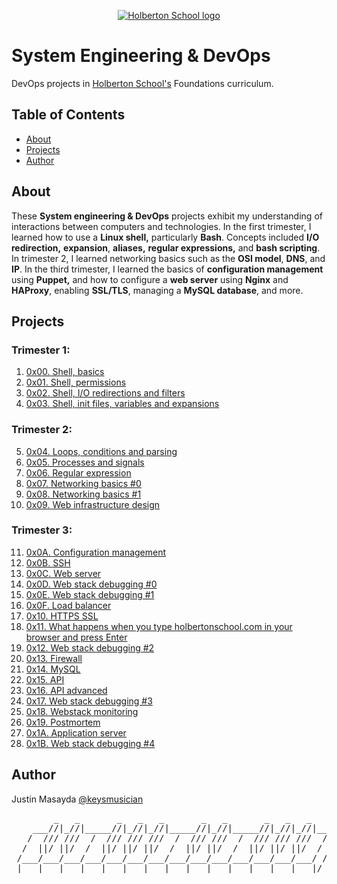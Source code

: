 <p align="center">
  <a href=#>
    <img src="https://intranet.hbtn.io/assets/holberton-logo-full-black-157ccfa3d2134776c1e3f78c0fe682968e8848b64fcacc6187976044f75f35a8.png" alt="Holberton School logo">
  </a>
</p>

# System Engineering & DevOps
DevOps projects in [Holberton School's](https://www.holbertonschool.com/) Foundations curriculum.

## Table of Contents
* [About](#about)
* [Projects](#projects)
* [Author](#author)

## About
These **System engineering & DevOps** projects exhibit my understanding of interactions between computers and technologies. In the first trimester, I learned how to use a **Linux shell,** particularly **Bash**. Concepts included **I/O redirection,** **expansion**, **aliases,** **regular expressions,** and **bash scripting**. In trimester 2, I learned networking basics such as the **OSI model**, **DNS**, and **IP**. In the third trimester, I learned the basics of **configuration management** using **Puppet,** and how to configure a **web server** using **Nginx** and **HAProxy**, enabling **SSL/TLS**, managing a **MySQL database**, and more.

## Projects
### Trimester 1:
1. [0x00. Shell, basics](https://github.com/keysmusician/holberton-system_engineering-devops/tree/main/0x00-shell_basics)
2. [0x01. Shell, permissions](https://github.com/keysmusician/holberton-system_engineering-devops/tree/main/0x01-shell_permissions)
3. [0x02. Shell, I/O redirections and filters](https://github.com/keysmusician/holberton-system_engineering-devops/tree/main/0x02-shell_redirections)
4. [0x03. Shell, init files, variables and expansions](https://github.com/keysmusician/holberton-system_engineering-devops/tree/main/0x03-shell_variables_expansions)

### Trimester 2:
5. [0x04. Loops, conditions and parsing](https://github.com/keysmusician/holberton-system_engineering-devops/tree/main/0x04-loops_conditions_and_parsing)
6. [0x05. Processes and signals](https://github.com/keysmusician/holberton-system_engineering-devops/tree/main/0x05-processes_and_signals)
7. [0x06. Regular expression](https://github.com/keysmusician/holberton-system_engineering-devops/tree/main/0x06-regular_expressions)
8. [0x07. Networking basics #0](https://github.com/keysmusician/holberton-system_engineering-devops/tree/main/0x07-networking_basics)
9. [0x08. Networking basics #1](https://github.com/keysmusician/holberton-system_engineering-devops/tree/main/0x08-networking_basics_2)
10. [0x09. Web infrastructure design](https://github.com/keysmusician/holberton-system_engineering-devops/tree/main/0x09-web_infrastructure_design)

### Trimester 3:
11. [0x0A. Configuration management](https://github.com/keysmusician/holberton-system_engineering-devops/tree/main/0x0A-configuration_management)
12. [0x0B. SSH](https://github.com/keysmusician/holberton-system_engineering-devops/tree/main/0x0B-ssh)
13. [0x0C. Web server](https://github.com/keysmusician/holberton-system_engineering-devops/tree/main/0x0C-web_server)
14. [0x0D. Web stack debugging #0](https://github.com/keysmusician/holberton-system_engineering-devops/tree/main/0x0D-web_stack_debugging_0)
15. [0x0E. Web stack debugging #1](https://github.com/keysmusician/holberton-system_engineering-devops/tree/main/0x0E-web_stack_debugging_1)
16. [0x0F. Load balancer](https://github.com/keysmusician/holberton-system_engineering-devops/tree/main/0x0F-load_balancer)
17. [0x10. HTTPS SSL](https://github.com/keysmusician/holberton-system_engineering-devops/tree/main/0x10-https_ssl)
18. [0x11. What happens when you type holbertonschool.com in your browser and press Enter](https://github.com/keysmusician/holberton-system_engineering-devops/tree/main/0x11-what_happens_when_your_type_holbertonschool_com_in_your_browser_and_press_enter)
19. [0x12. Web stack debugging #2](https://github.com/keysmusician/holberton-system_engineering-devops/tree/main/0x12-web_stack_debugging_2)
20. [0x13. Firewall](https://github.com/keysmusician/holberton-system_engineering-devops/tree/main/0x13-firewall)
21. [0x14. MySQL](https://github.com/keysmusician/holberton-system_engineering-devops/tree/main/0x14-mysql)
22. [0x15. API](https://github.com/keysmusician/holberton-system_engineering-devops/tree/main/0x15-api)
23. [0x16. API advanced](https://github.com/keysmusician/holberton-system_engineering-devops/tree/main/0x16-api_advanced)
24. [0x17. Web stack debugging #3](https://github.com/keysmusician/holberton-system_engineering-devops/tree/main/0x17-web_stack_debugging_3)
25. [0x18. Webstack monitoring](https://github.com/keysmusician/holberton-system_engineering-devops/tree/main/0x18-webstack_monitoring)
26. [0x19. Postmortem](https://github.com/keysmusician/holberton-system_engineering-devops/tree/main/0x19-postmortem)
27. [0x1A. Application server](https://github.com/keysmusician/holberton-system_engineering-devops/tree/main/0x1A-application_server)
28. [0x1B. Web stack debugging #4](https://github.com/keysmusician/holberton-system_engineering-devops/tree/main/0x1B-web_stack_debugging_4)

## Author
Justin Masayda [@keysmusician](https://github.com/keysmusician)
<pre align="center">
        _   _       _   _   _       _   _       _   _   _     
    ___//|_//|_____//|_//|_//|_____//|_//|_____//|_//|_//|___ 
   /  /// ///  /  /// /// ///  /  /// ///  /  /// /// ///  / |
  /  ||/ ||/  /  ||/ ||/ ||/  /  ||/ ||/  /  ||/ ||/ ||/  / / 
 /___/___/___/___/___/___/___/___/___/___/___/___/___/___/ /  
 |___|___|___|___|___|___|___|___|___|___|___|___|___|___|/   
</pre>
<p><span style="font-family: 'Lucida Console'; line-height: 14px; font-size: 14px; display: inline-block;">&nbsp;</span></p>  
